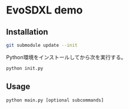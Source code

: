 # EvoSDXL demo

## Installation

```sh
git submodule update --init
```

Python環境をインストールしてから次を実行する。

```sh
python init.py
```

## Usage

```sh 
python main.py [optional subcommands]
```